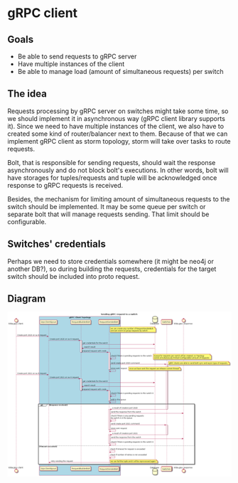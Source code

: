 # gRPC client

## Goals
- Be able to send requests to gRPC server
- Have multiple instances of the client
- Be able to manage load (amount of simultaneous requests) per switch

## The idea
Requests processing by gRPC server on switches might take some time, so we should implement it in asynchronous way (gRPC client library supports it). Since we need to have multiple instances of the client, we also have to created some kind of router/balancer next to them. Because of that we can implement gRPC client as storm topology, storm will take over tasks to route requests. 

Bolt, that is responsible for sending requests, should wait the response asynchronously and do not block bolt's executions. In other words, bolt will have storages for tuples/requests and tuple will be acknowledged once response to gRPC requests is received.

Besides, the mechanism for limiting amount of simultaneous requests to the switch should be implemented. It may be some queue per switch or separate bolt that will manage requests sending. That limit should be configurable.

## Switches' credentials
Perhaps we need to store credentials somewhere (it might be neo4j or another DB?), so during building the requests, credentials for the target switch should be included into proto request.

## Diagram
![gRPC client topology](./grpc-client.png)